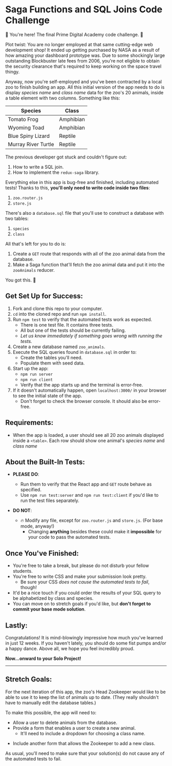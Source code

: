 # Saga Functions and SQL Joins Code Challenge

🎉 You're here! The final Prime Digital Academy code challenge. 🎉

Plot twist: You are no longer employed at that same cutting-edge web development shop! It ended up getting purchased by NASA as a result of how amazing your dashboard prototype was. Due to some shockingly large outstanding Blockbuster late fees from 2006, you're not eligible to obtain the security clearance that's required to keep working on the space travel thingy.

Anyway, now you're self-employed and you've been contracted by a local zoo to finish building an app. All this initial version of the app needs to do is display *species name* and *class name* data for the zoo's 20 animals, inside a table element with two columns. Something like this:

| Species | Class |
|---|---|
| Tomato Frog | Amphibian |
| Wyoming Toad | Amphibian |
| Blue Spiny Lizard | Reptile |
| Murray River Turtle | Reptile |

The previous developer got stuck and couldn't figure out:
1. How to write a SQL join.
2. How to implement the `redux-saga` library.

Everything else in this app is bug-free and finished, including automated tests! Thanks to this, **you'll only need to write code inside two files**:
1. `zoo.router.js`
2. `store.js`

There's also a `database.sql` file that you'll use to construct a database with two tables:
1. `species`
2. `class`

All that's left for you to do is:
1. Create a `GET` route that responds with all of the zoo animal data from the database.
2. Make a Saga function that'll fetch the zoo animal data and put it into the `zooAnimals` reducer.

You got this. 🙂

## Get Set Up for Success:

1. Fork and clone this repo to your computer.
2. `cd` into the cloned repo and run `npm install`.
3. Run `npm test` to verify that the automated tests work as expected.
    * There is one test file. It contains three tests.
    * All but one of the tests should be currently failing.
    * *Let us know immediately if something goes wrong with running the tests.*
3. Create a new database named `zoo_animals`.
4. Execute the SQL queries found in `database.sql` in order to:
    * Create the tables you'll need.
    * Populate them with seed data.
4. Start up the app:
    * `npm run server`
    * `npm run client`
    * Verify that the app starts up and the terminal is error-free.
5. If it doesn't automatically happen, open `localhost:3000/` in your browser to see the initial state of the app.
    * Don't forget to check the browser console. It should also be error-free.

## Requirements:

* When the app is loaded, a user should see all 20 zoo animals displayed inside a `<table>`. Each row should show one animal's *species name* and *class name*

## About the Built-In Tests:

* **PLEASE DO**:
    * Run them to verify that the React app and `GET` route behave as specified.
    * Use `npm run test:server` and `npm run test:client` if you'd like to run the test files separately.

* **DO NOT**:
    * 🔥 Modify any file, except for `zoo.router.js` and `store.js`. (For base mode, anyway!)
        * Changing **anything** besides these could make it **impossible** for your code to pass the automated tests.

## Once You've Finished:

* You're free to take a break, but please do not disturb your fellow students.
* You're free to write CSS and make your submission look pretty.
    * Be sure your CSS *does not cause the automated tests to fail*, though!
* It'd be a nice touch if you could order the results of your SQL query to be alphabetized by class and species.
* You can move on to stretch goals if you'd like, but **don't forget to commit your base mode solution**.

## Lastly:

Congratulations! It is mind-blowingly impressive how much you've learned in just 12 weeks. If you haven't lately, you should do some fist pumps and/or a happy dance. Above all, we hope you feel incredibly proud.

**Now...onward to your Solo Project!**

---

## Stretch Goals:

For the next iteration of this app, the zoo's Head Zookeeper would like to be able to use it to keep the list of animals up to date. (They really shouldn't have to manually edit the database tables.)

To make this possible, the app will need to:
* Allow a user to delete animals from the database.
* Provide a form that enables a user to create a new animal.
    * It'll need to include a dropdown for choosing a class name.
- Include another form that allows the Zookeeper to add a new class.

As usual, you'll need to make sure that your solution(s) do not cause any of the automated tests to fail.
